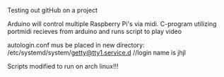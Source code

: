 Testing out gitHub on a project

Arduino will control multiple Raspberry Pi's via midi.
C-program utilizing portmidi recieves from arduino and runs script to play video


autologin.conf mus be placed in new directory:
/etc/systemd/system/getty@tty1.service.d   //login name is jhjl

Scripts modified to run on arch linux!!!
